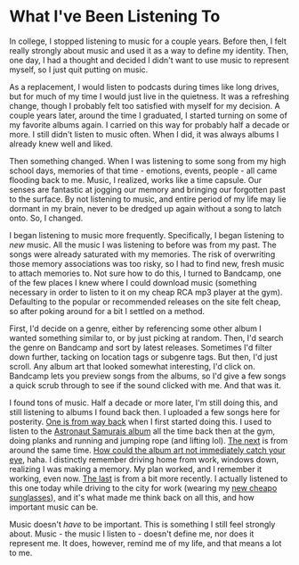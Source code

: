 # What I've Been Listening To

In college, I stopped listening to music for a couple years. Before then, I felt really strongly about music and used it as a way to define my identity. Then, one day, I had a thought and decided I didn't want to use music to represent myself, so I just quit putting on music. 

As a replacement, I would listen to podcasts during times like long drives, but for much of my time I would just live in the quietness. It was a refreshing change, though I probably felt too satisfied with myself for my decision. A couple years later, around the time I graduated, I started turning on some of my favorite albums again. I carried on this way for probably half a decade or more. I still didn't listen to music often. When I did, it was always albums I already knew well and liked. 

Then something changed. When I was listening to some song from my high school days, memories of that time - emotions, events, people - all came flooding back to me. Music, I realized, works like a time capsule. Our senses are fantastic at jogging our memory and bringing our forgotten past to the surface. By not listening to music, and entire period of my life may lie dormant in my brain, never to be dredged up again without a song to latch onto. So, I changed.

I began listening to music more frequently. Specifically, I began listening to *new* music. All the music I was listening to before was from my past. The songs were already saturated with my memories. The risk of overwriting those memory associations was too risky, so I had to find new, fresh music to attach memories to. Not sure how to do this, I turned to Bandcamp, one of the few places I knew where I could download music (something necessary in order to listen to it on my cheap RCA mp3 player at the gym). Defaulting to the popular or recommended releases on the site felt cheap, so after poking around for a bit I settled on a method.

First, I'd decide on a genre, either by referencing some other album I wanted something similar to, or by just picking at random. Then, I'd search the genre on Bandcamp and sort by latest releases. Sometimes I'd filter down further, tacking on location tags or subgenre tags. But then, I'd just scroll. Any album art that looked somewhat interesting, I'd click on. Bandcamp lets you preview songs from the albums, so I'd give a few songs a quick scrub through to see if the sound clicked with me. And that was it. 

I found tons of music. Half a decade or more later, I'm still doing this, and still listening to albums I found back then. I uploaded a few songs here for posterity. [One is from way back](https://github.com/mosevique/milomitir/blob/main/_media/241203_tracks/badthings.mp3) when I first started doing this. I used to listen to the [Astronaut Samurais album](https://astrosamurais.bandcamp.com/album/teenage-outcast) all the time back then at the gym, doing planks and running and jumping rope (and lifting lol). [The next](https://github.com/mosevique/milomitir/blob/main/_media/241203_tracks/dogs.mp3) is from around the same time. [How could the album art not immediately catch your eye](https://handwritingma.bandcamp.com/album/scooter-dudes), haha. I distinctly remember driving home from work, windows down, realizing I was making a memory. My plan worked, and I remember it working, even now. [The last](https://github.com/mosevique/milomitir/blob/main/_media/241203_tracks/lostboys.mp3) is from a bit more recently. I actually listened to this one today while driving to the city for work (wearing my [new cheapo sunglasses](https://github.com/mosevique/milomitir/blob/main/_media/241203_glasses.jpg)), and it's what made me think back on all this, and how important music can be. 

Music doesn't *have* to be important. This is something I still feel strongly about. Music - the music I listen to - doesn't define me, nor does it represent me. It does, however, remind me of my life, and that means a lot to me.
